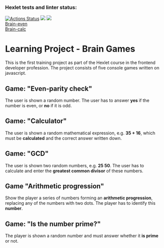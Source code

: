 ### Hexlet tests and linter status:
[![Actions Status](https://github.com/erikaleie/frontend-project-lvl1/workflows/hexlet-check/badge.svg)](https://github.com/erikaleie/frontend-project-lvl1/actions)
<a href="https://codeclimate.com/github/erikaleie/frontend-project-lvl1/maintainability"><img src="https://api.codeclimate.com/v1/badges/a17e00d52befec30ec37/maintainability" /></a>
<img src="https://github.com/erikaleie/frontend-project-lvl1/workflows/linter/badge.svg" /></a>
</br> 
<a href="https://asciinema.org/a/3MTQdsyn0GcE6oUv0t0YSy8e3">Brain-even</a>
</br> 
<a href="https://asciinema.org/a/3oHZfJP2xY1anmofLZuYXgEjN">Brain-calc</a>

# Learning Project - Brain Games

This is the first training project as part of the Hexlet course in the frontend developer profession. 
The project consists of five console games written on javascript. 

## Game: "Even-parity check"

The user is shown a random number. The user has to answer **yes** if the number is even, or **no** if it is odd.

## Game: "Calculator"

The user is shown a random mathematical expression, e.g. **35 + 16**, which must be **calculated** and the correct answer written down.

## Game: "GCD"
The user is shown two random numbers, e.g. **25 50**. The user has to calculate and enter the **greatest common divisor** of these numbers.

## Game "Arithmetic progression"

Show the player a series of numbers forming an **arithmetic progression**, replacing any of the numbers with two dots. The player has to identify this **number**.

## Game: "Is the number prime?"

The player is shown a random number and must answer whether it **is prime** or not.
